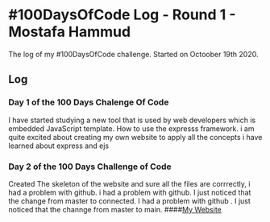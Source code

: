 # #100DaysOfCode Log - Round 1 - Mostafa Hammud

The log of my #100DaysOfCode challenge. Started on Octoober 19th 2020.

## Log

### Day 1 of the 100 Days Chalenge Of Code 
I have started studying a new tool that is used by web developers which is embedded JavaScript template. How to use the expresss framework. i am quite excited about creating my own website to apply all the concepts i have learned about express and ejs
### Day 2 of the 100 Days Challenge of Code
Created The skeleton of the website and sure all the files are corrrectly, i had a problem with github. i had a problem with github. I just noticed that the change from master to connected. I had a problem with github . I just noticed that the channge from master to main. 
####[My Website](https://github.com/mostafa-hammud/myBlog)
